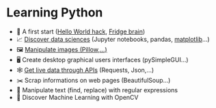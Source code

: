 # Learning Python 

- 👋 A first start ([Hello World hack](AfirstStart/Hello_World_Hack.ipynb), [Fridge brain](AfirstStart/Fridge_Brain.ipynb))
- 📈 [Discover data sciences](DataSciences/atelier_Titanic.ipynb) (Jupyter notebooks, pandas,
 [matplotlib](DataSciences/learnMatplolib.ipynb)...)
- 🖼️ [Manipulate images (Pillow,...)](ManipulatePictures/manipluatePictures.ipynb)
- 🖥️ Create desktop graphical users interfaces (pySimpleGUI...)
- 🕸️ [Get live data through APIs](APIsRequests/Where_is_ISS.ipynb) (Requests, Json,...)
- ✂️ Scrap informations on web pages (BeautifulSoup...)
- 🔡 Manipulate text (find, replace) with regular expressions
- 🧠 Discover Machine Learning with OpenCV





